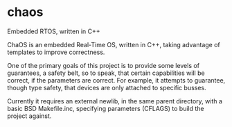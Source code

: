 # chaos
Embedded RTOS, written in C++

ChaOS is an embedded Real-Time OS, written in C++, taking advantage of templates to improve correctness.

One of the primary goals of this project is to provide some levels of guarantees, a safety belt, so to speak, that certain capabilities will be correct, if the parameters are correct.  For example, it attempts to guarantee, though type safety, that devices are only attached to specific busses.

Currently it requires an external newlib, in the same parent directory, with a basic BSD Makefile.inc, specifying parameters (CFLAGS) to build the project against.
